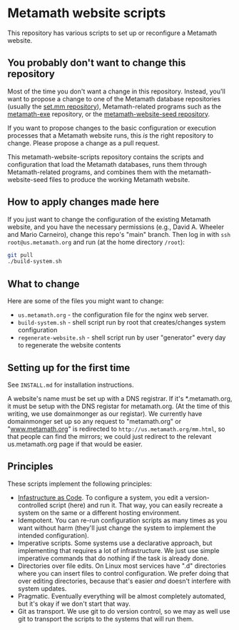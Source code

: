 # Metamath website scripts

This repository has various scripts to set up or reconfigure a Metamath website.

## You probably don't want to change this repository

Most of the time you don't want a change in this repository. Instead,
you'll want to propose a change to one of the Metamath database repositories
(usually the [set.mm repository](https://github.com/metamath/set.mm)),
Metamath-related programs such as the
[metamath-exe](https://github.com/metamath/metamath-exe) repository,
or the
[metamath-website-seed repository](https://github.com/metamath/metamath-website-seed).

If you want to propose changes to the basic configuration or execution
processes that a Metamath website runs, this *is* the right repository
to change. Please propose a change as a pull request.

This metamath-website-scripts repository contains the scripts and configuration
that load the Metamath databases, runs them through Metamath-related programs,
and combines them with the metamath-website-seed files to produce
the working Metamath website.

## How to apply changes made here

If you just want to change the configuration of the existing Metamath website,
and you have the necessary permissions (e.g., David A. Wheeler and
Mario Carneiro), change this repo's "main" branch.
Then log in with `ssh root@us.metamath.org`
and run (at the home directory `/root`):

~~~~sh
git pull
./build-system.sh
~~~~

## What to change

Here are some of the files you might want to change:

* `us.metamath.org` - the configuration file for the nginx web server.
* `build-system.sh` - shell script run by root that creates/changes
  system configuration
* `regenerate-website.sh` - shell script run by user "generator" every day
  to regenerate the website contents

## Setting up for the first time

See `INSTALL.md` for installation instructions.

A website's name must be set up with a DNS registrar.
If it's *.metamath.org, it must be setup with the DNS registar
for metamath.org.
(At the time of this writing, we use domainmonger as our registar).
We currently have domainmonger set up so any request to
"metamath.org" or "www.metamath.org" is redirected to
`http://us.metamath.org/mm.html`, so that people can find the mirrors;
we could just redirect to the relevant us.metamath.org page
if that would be easier.

## Principles

These scripts implement the following principles:

* [Infastructure as Code](https://www.redhat.com/en/topics/automation/what-is-infrastructure-as-code-iac). To configure a system, you edit a version-controlled script (here) and run it. That way, you can easily recreate a system on the same or a different hosting environment.
* Idempotent. You can re-run configuration scripts as many times as you want without harm (they'll just change the system to implement the intended configuration).
* Imperative scripts. Some systems use a declarative approach, but implementing
  that requires a lot of infrastructure. We just use simple imperative
  commands that do nothing if the task is already done.
* Directories over file edits. On Linux most services have ".d" directories
  where you can insert files to control configuration. We prefer doing that
  over editing directories, because that's easier *and* doesn't interfere
  with system updates.
* Pragmatic. Eventually everything will be almost completely automated, but
  it's okay if we don't start that way.
* Git as transport. We use git to do version control, so we may as well
  use git to transport the scripts to the systems that will run them.
